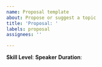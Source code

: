 ```yaml
---
name: Proposal template
about: Propose or suggest a topic
title: 'Proposal: '
labels: proposal
assignees: ''

---
```


<!-- Description goes here -->

**Skill Level**: 
**Speaker**
**Duration**:
